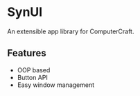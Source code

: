 # SynUI

An extensible app library for ComputerCraft.

## Features

* OOP based
* Button API
* Easy window management